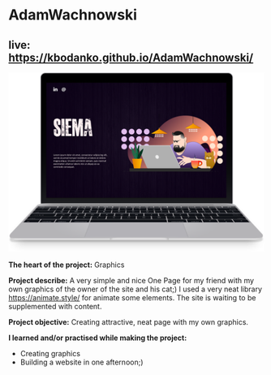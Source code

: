 # AdamWachnowski
## live: https://kbodanko.github.io/AdamWachnowski/

![page screen](https://github.com/kbodanko/AdamWachnowski/blob/main/adamMockup.png)

**The heart of the project:**
Graphics

**Project describe:**
A very simple and nice One Page for my friend with my own graphics of the owner of the site and his cat;) I used a very neat library https://animate.style/ for animate some elements. The site is waiting to be supplemented with content.

**Project objective:**
Creating attractive, neat page with my own graphics.

**I learned and/or practised while making the project:**
- Creating graphics
- Building a website in one afternoon;)
